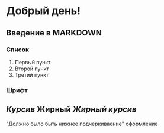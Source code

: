 # Добрый день!

## Введение в MARKDOWN
### Список 
1. Первый пункт
2. Второй пункт
3. Третий пункт
### Шрифт 
*Курсив*
**Жирный**
***Жирный курсив***
---
"Должно было быть нижнее подчеркиваение"
оформление